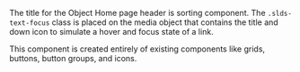 The title for the Object Home page header is sorting component.
The `.slds-text-focus` class is placed on the media object that
contains the title and down icon to simulate a hover and
focus state of a link.

This component is created entirely of existing components
like grids, buttons, button groups, and
icons.
